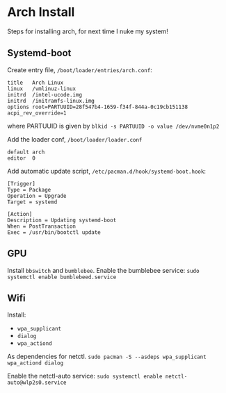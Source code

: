 # Arch Install

Steps for installing arch, for next time I nuke my system!

## Systemd-boot

Create entry file, `/boot/loader/entries/arch.conf`:

```
title   Arch Linux
linux   /vmlinuz-linux
initrd 	/intel-ucode.img
initrd  /initramfs-linux.img
options root=PARTUUID=28f547b4-1659-f34f-844a-0c19cb151138 acpi_rev_override=1
```

where PARTUUID is given by `blkid -s PARTUUID -o value /dev/nvme0n1p2`

Add the loader conf, `/boot/loader/loader.conf`

```
default	arch
editor	0
```

Add automatic update script, `/etc/pacman.d/hook/systemd-boot.hook`:

```
[Trigger]
Type = Package
Operation = Upgrade
Target = systemd

[Action]
Description = Updating systemd-boot
When = PostTransaction
Exec = /usr/bin/bootctl update
```

## GPU

Install `bbswitch` and `bumblebee`. Enable the bumblebee service: `sudo systemctl enable bumblebeed.service`

## Wifi

Install:
  - `wpa_supplicant`
  - `dialog`
  - `wpa_actiond`

As dependencies for netctl. `sudo pacman -S --asdeps wpa_supplicant wpa_actiond dialog`

Enable the netctl-auto service: `sudo systemctl enable netctl-auto@wlp2s0.service` 
